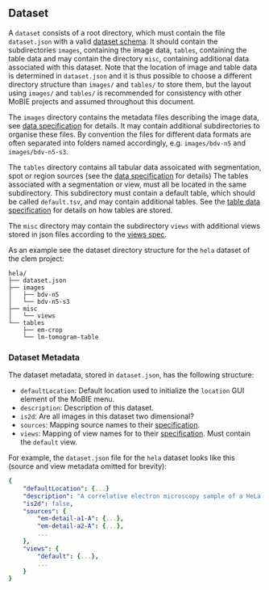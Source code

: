 ## <a name="dataset"></a>Dataset

A `dataset` consists of a root directory, which must contain the file `dataset.json` with a valid [dataset schema](https://github.com/mobie/mobie.github.io/tree/master/schema/dataset.schema.json).
It should contain the subdirectories `images`, containing the image data, `tables`, containing the table data and may contain the directory `misc`, containing additional data associated with this dataset.
Note that the location of image and table data is determined in `dataset.json` and it is thus possible to choose a different directory structure than `images/` and `tables/` to store them,
but the layout using `images/` and `tables/` is recommended for consistency with other MoBIE projects and assumed throughout this document.

The `images` directory contains the metadata files describing the image data, see [data specification](#data) for details.
It may contain additional subdirectories to organise these files. By convention the files for different data formats are often separated into folders named accordingly, e.g. `images/bdv-n5` and `images/bdv-n5-s3`.

The `tables` directory contains all tabular data assoicated with segmentation, spot or region sources (see the [data specification](#data) for details)
The tables associated with a segmentation or view, must all be located in the same subdirectory. This subdirectory must contain a default table, which should be called `default.tsv`, and may contain additional tables. 
See the [table data specification](#tables) for details on how tables are stored.

The `misc` directory may contain the subdirectory `views` with additional views stored in json files according to the [views spec](https://github.com/mobie/mobie.github.io/tree/master/schema/views.schema.json).

As an example see the dataset directory structure for the `hela` dataset of the clem project:
```
hela/
├── dataset.json
├── images
│   ├── bdv-n5
│   └── bdv-n5-s3
├── misc
│   └── views
└── tables
    ├── em-crop
    └── lm-tomogram-table
```

### <a name="dataset-metadata"></a>Dataset Metadata

The dataset metadata, stored in `dataset.json`, has the following structure:
- `defaultLocation`: Default location used to initialize the `location` GUI element of the MoBIE menu.
- `description`: Description of this dataset.
- `is2d`: Are all images in this dataset two dimensional?
- `sources`: Mapping source names to their [specification](#source-metadata).
- `views`: Mapping of view names for to their [specification](#view-metadata). Must contain the `default` view.

For example, the `dataset.json` file for the `hela` dataset looks like this (source and view metadata omitted for brevity):
```yaml
{
    "defaultLocation": {...}
    "description": "A correlative electron microscopy sample of a HeLa cell.",
    "is2d": false,
    "sources": {
        "em-detail-a1-A": {...},
        "em-detail-a2-A": {...},
        ...
    },
    "views": {
        "default": {...},
        ...
    }
}
```
